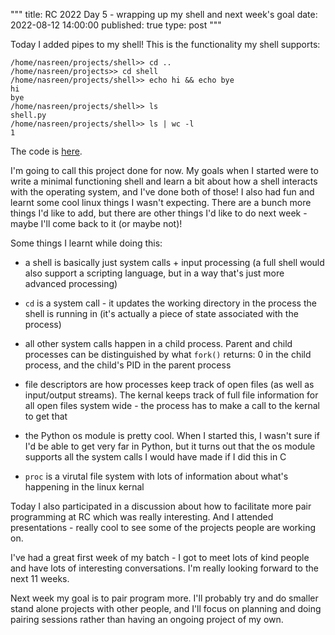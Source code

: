 """
title: RC 2022 Day 5 - wrapping up my shell and next week's goal
date: 2022-08-12 14:00:00
published: true
type: post
"""

Today I added pipes to my shell!  This is the functionality my shell supports:
```
/home/nasreen/projects/shell>> cd ..
/home/nasreen/projects>> cd shell
/home/nasreen/projects/shell>> echo hi && echo bye
hi
bye
/home/nasreen/projects/shell>> ls
shell.py
/home/nasreen/projects/shell>> ls | wc -l
1
```

The code is [here](https://gist.github.com/nsreeen/f55282c130c0be0e23367c4158f5f687).

I'm going to call this project done for now.  My goals when I started were to write
a minimal functioning shell and learn a bit about how a shell interacts with the
operating system, and I've done both of those!  I also had fun and learnt some cool
linux things I wasn't expecting.  There are a bunch more things I'd like to add,
but there are other things I'd like to do next week - maybe I'll come back
to it (or maybe not)!

Some things I learnt while doing this:

- a shell is basically just system calls + input processing (a full shell would
  also support a scripting language, but in a way that's just more advanced
  processing)

- `cd` is a system call - it updates the working directory in the process
the shell is running in (it's actually a piece of state associated with the process)

- all other system calls happen in a child process.  Parent and child processes
can be distinguished by what `fork()` returns: 0 in the child process, and the child's
PID in the parent process

- file descriptors are how processes keep track of open files (as well as input/output
  streams).  The kernal keeps track of full file information for all open files
  system wide - the process has to make a call to the kernal to get that

- the Python os module is pretty cool.  When I started this, I wasn't sure if I'd
be able to get very far in Python, but it turns out that the os module supports all the
system calls I would have made if I did this in C

- `proc` is a virutal file system with lots of information about what's happening
in the linux kernal



Today I also participated in a discussion about how to facilitate more pair programming at
RC which was really interesting.  And I attended presentations - really cool to
see some of the projects people are working on.

I've had a great first week of my batch - I got to meet lots of kind people and
have lots of interesting conversations.  I'm really looking forward to the next
11 weeks.

Next week my goal is to pair program more.  I'll probably try and do smaller
stand alone projects with other people, and I'll focus on planning and doing
pairing sessions rather than having an ongoing project of my own.  
